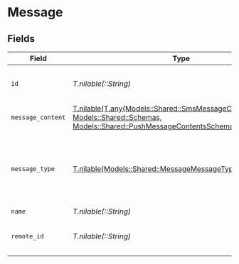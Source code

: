 # Message


## Fields

| Field                                                                                                                                                                            | Type                                                                                                                                                                             | Required                                                                                                                                                                         | Description                                                                                                                                                                      | Example                                                                                                                                                                          |
| -------------------------------------------------------------------------------------------------------------------------------------------------------------------------------- | -------------------------------------------------------------------------------------------------------------------------------------------------------------------------------- | -------------------------------------------------------------------------------------------------------------------------------------------------------------------------------- | -------------------------------------------------------------------------------------------------------------------------------------------------------------------------------- | -------------------------------------------------------------------------------------------------------------------------------------------------------------------------------- |
| `id`                                                                                                                                                                             | *T.nilable(::String)*                                                                                                                                                            | :heavy_minus_sign:                                                                                                                                                               | Unique identifier                                                                                                                                                                | 8187e5da-dc77-475e-9949-af0f1fa4e4e3                                                                                                                                             |
| `message_content`                                                                                                                                                                | [T.nilable(T.any(Models::Shared::SmsMessageContentsSchemas, Models::Shared::Schemas, Models::Shared::PushMessageContentsSchemas))](../../models/shared/messagemessagecontent.md) | :heavy_minus_sign:                                                                                                                                                               | N/A                                                                                                                                                                              |                                                                                                                                                                                  |
| `message_type`                                                                                                                                                                   | [T.nilable(Models::Shared::MessageMessageType)](../../models/shared/messagemessagetype.md)                                                                                       | :heavy_minus_sign:                                                                                                                                                               | Stackone enum identifying the type of message associated with the content.                                                                                                       |                                                                                                                                                                                  |
| `name`                                                                                                                                                                           | *T.nilable(::String)*                                                                                                                                                            | :heavy_minus_sign:                                                                                                                                                               | N/A                                                                                                                                                                              |                                                                                                                                                                                  |
| `remote_id`                                                                                                                                                                      | *T.nilable(::String)*                                                                                                                                                            | :heavy_minus_sign:                                                                                                                                                               | Provider's unique identifier                                                                                                                                                     | 8187e5da-dc77-475e-9949-af0f1fa4e4e3                                                                                                                                             |